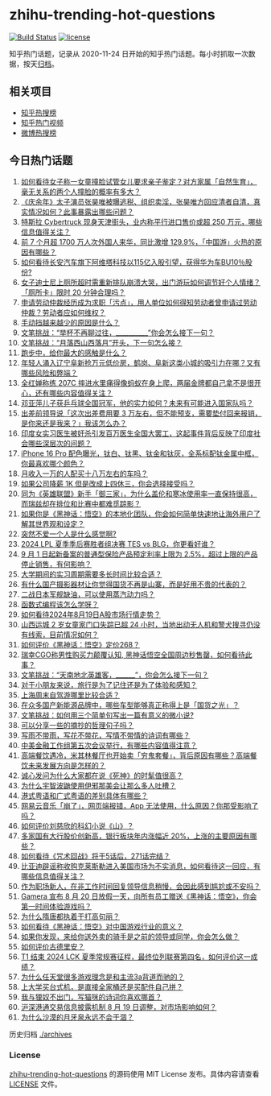 # zhihu-trending-hot-questions

[![Build Status](https://github.com/justjavac/zhihu-trending-hot-questions/workflows/ci/badge.svg?branch=master)](https://github.com/justjavac/zhihu-trending-hot-questions/actions)
[![license](https://img.shields.io/github/license/justjavac/zhihu-trending-hot-questions)](https://github.com/justjavac/zhihu-trending-hot-questions/blob/master/LICENSE)

知乎热门话题，记录从 2020-11-24
日开始的知乎热门话题。每小时抓取一次数据，按天[归档](./archives)。

## 相关项目

- [知乎热搜榜](https://github.com/justjavac/zhihu-trending-top-search)
- [知乎热门视频](https://github.com/justjavac/zhihu-trending-hot-video)
- [微博热搜榜](https://github.com/justjavac/weibo-trending-hot-search)

## 今日热门话题

<!-- BEGIN -->
<!-- 最后更新时间 Tue Aug 20 2024 09:16:10 GMT+0800 (China Standard Time) -->

1. [如何看待女子称一女童撞脸试管女儿要求亲子鉴定？对方家属「自然生育」，毫无关系的两个人撞脸的概率有多大？](https://www.zhihu.com/question/664715022)
1. [《庆余年》太子演员张昊唯被曝逃税、组织卖淫，张昊唯方回应清者自清，真实情况如何？此事暴露出哪些问题？](https://www.zhihu.com/question/664707683)
1. [特斯拉 Cybertruck 现身天津街头，业内称平行进口售价或超 250 万元，哪些信息值得关注？](https://www.zhihu.com/question/664603083)
1. [前 7 个月超 1700 万人次外国人来华，同比激增 129.9%，「中国游」火热的原因有哪些？](https://www.zhihu.com/question/664709422)
1. [如何看待长安汽车旗下阿维塔科技以115亿入股引望，获得华为车BU10％股份?](https://www.zhihu.com/question/664735879)
1. [女子迪士尼上厕所超时需重新排队崩溃大哭，出门游玩如何调节好个人情绪？「厕所卡」限时 20 分钟合理吗？](https://www.zhihu.com/question/664769973)
1. [申请劳动仲裁经历成为求职「污点」，用人单位如何得知劳动者曾申请过劳动仲裁？劳动者应如何维权？](https://www.zhihu.com/question/664691620)
1. [手动挡越来越少的原因是什么？](https://www.zhihu.com/question/659974538)
1. [文笔挑战：“举杯不再聊过往，__________”你会怎么接下一句？](https://www.zhihu.com/question/664600936)
1. [文笔挑战：“月落西山西落月”开头，下一句怎么接？](https://www.zhihu.com/question/657901507)
1. [跑步中，给你最大的感触是什么？](https://www.zhihu.com/question/664100046)
1. [年轻人涌入辽宁阜新抢万元低价房，鹤岗、阜新这类小城的吸引力在哪？又有哪些风险和弊端？](https://www.zhihu.com/question/664688251)
1. [全红婵称练 207C 摔进水里痛得像蚂蚁在身上爬，两届金牌都自己拿不是很开心，还有哪些内容值得关注？](https://www.zhihu.com/question/664682189)
1. [邓亚萍儿子获乒乓球全国冠军，他的实力如何？未来有可能进入国家队吗？](https://www.zhihu.com/question/664517961)
1. [出差前领导说「这次出差费用要 3 万左右，但不能预支，需要垫付回来报销，是你来还是我来？」我该怎么办？](https://www.zhihu.com/question/664461577)
1. [印度女实习医生被奸杀引发百万医生全国大罢工，这起事件背后反映了印度社会哪些深层次的问题？](https://www.zhihu.com/question/664619820)
1. [iPhone 16 Pro 配色曝光，钛白、钛黑、钛金和钛灰，全系标配钛金属中框，你最喜欢哪个颜色？](https://www.zhihu.com/question/664687980)
1. [月收入一万的人配买十八万左右的车吗？](https://www.zhihu.com/question/664294712)
1. [如果公司降薪 1K 但是改成上四休三，你会选择接受吗？](https://www.zhihu.com/question/664699181)
1. [同为《英雄联盟》新手「御三家」，为什么盖伦和寒冰使用率一直保持很高，而瑞兹却在排位和比赛中都难觅踪影？](https://www.zhihu.com/question/664209297)
1. [如果你是《黑神话：悟空》的本地化团队，你会如何简单快速地让海外用户了解其世界观和设定？](https://www.zhihu.com/question/664689320)
1. [突然不爱一个人是什么感觉啊?](https://www.zhihu.com/question/638503903)
1. [2024 LPL 夏季季后赛胜者组决赛 TES vs BLG，你更看好谁？](https://www.zhihu.com/question/664684873)
1. [9 月 1 日起新备案的普通型保险产品预定利率上限为 2.5%，超过上限的产品停止销售，有何影响？](https://www.zhihu.com/question/664708441)
1. [大学期间的实习周期需要多长时间比较合适？](https://www.zhihu.com/question/664332558)
1. [有什么国产摄影器材让你觉得国货不再是山寨，而是好用不贵的代表的？](https://www.zhihu.com/question/663851151)
1. [二战日本军舰缺油，可以使用蒸汽动力吗？](https://www.zhihu.com/question/290152076)
1. [函数式编程该怎么学呀？](https://www.zhihu.com/question/664311077)
1. [如何看待2024年8月19日A股市场行情走势？](https://www.zhihu.com/question/664453292)
1. [山西运城 2 岁女童家门口失踪已超 24 小时，当地出动无人机和警犬搜寻仍没有线索，目前情况如何？](https://www.zhihu.com/question/664203330)
1. [如何评价《黑神话：悟空》定价268？](https://www.zhihu.com/question/653844991)
1. [瑞幸CGO称男性购买力颠覆认知, 黑神话悟空全国周边秒售罄，如何看待此事？](https://www.zhihu.com/question/664709630)
1. [文笔挑战：“天南地北英雄客，______”，你会怎么接下一句？](https://www.zhihu.com/question/664681315)
1. [对于小朋友来说，旅行是为了记住还是为了体验和感知？](https://www.zhihu.com/question/661237336)
1. [上海周末自驾游哪里比较合适？](https://www.zhihu.com/question/304597797)
1. [在众多国产新能源品牌中，哪些车型能够真正称得上是「国货之光」？](https://www.zhihu.com/question/664267345)
1. [文笔挑战：如何用三个简单句写出一篇有意义的微小说?](https://www.zhihu.com/question/664621103)
1. [可以分享一些的摘抄的哲理句子吗？](https://www.zhihu.com/question/664738634)
1. [写雨不带雨，写花不带花，写情不带情的诗词有哪些？](https://www.zhihu.com/question/660508539)
1. [中美金融工作组第五次会议举行，有哪些内容值得注意？](https://www.zhihu.com/question/664699515)
1. [高端餐饮遇冷，米其林餐厅也开始卖「穷鬼套餐」，背后原因有哪些？高端餐饮未来发展方向是怎样的？](https://www.zhihu.com/question/664688629)
1. [诚心发问为什么大家都在说《死神》的时髦值很高？](https://www.zhihu.com/question/664449191)
1. [为什么宇智波鼬使用伊邪那美会让那么多人吐槽？](https://www.zhihu.com/question/664687411)
1. [港式粤语和广式粤语的差别具体有哪些？](https://www.zhihu.com/question/20663233)
1. [网易云音乐「崩了」，网页端报错，App 无法使用，什么原因？你那受影响了吗？](https://www.zhihu.com/question/664706365)
1. [如何评价刘慈欣的科幻小说《山》？](https://www.zhihu.com/question/50935951)
1. [多家国有大行股价创新高，银行板块年内涨幅近 20%，上涨的主要原因有哪些？](https://www.zhihu.com/question/664737608)
1. [如何看待《咒术回战》将于5话后，271话完结？](https://www.zhihu.com/question/664736577)
1. [比亚迪辟谣称收购克莱斯勒进入美国市场为不实消息，如何看待这一回应，有哪些信息值得关注？](https://www.zhihu.com/question/664436286)
1. [作为职场新人，在非工作时间回复领导信息稍慢，会因此感到尴尬或不安吗？](https://www.zhihu.com/question/662639554)
1. [Gamera 宣布 8 月 20 日放假一天，向所有员工赠送《黑神话：悟空》，你会第一时间体验游戏吗？](https://www.zhihu.com/question/664689552)
1. [为什么隋唐都执着于打高句丽？](https://www.zhihu.com/question/318582844)
1. [如何看待《黑神话：悟空》对中国游戏行业的意义？](https://www.zhihu.com/question/620752272)
1. [如果你发现，来给你送外卖的骑手是之前的领导或同学，你会怎么做？](https://www.zhihu.com/question/664536209)
1. [如何评价古德里安？](https://www.zhihu.com/question/28187118)
1. [T1 结束 2024 LCK 夏季常规赛征程，最终位列联赛第四名，如何评价这一成绩？](https://www.zhihu.com/question/664571909)
1. [为什么任天堂很多游戏理念是和主流3a背道而驰的？](https://www.zhihu.com/question/664572989)
1. [上大学买台式机，是直接全家桶还是买配件自己拼？](https://www.zhihu.com/question/659977331)
1. [我与狸奴不出门，写猫咪的诗词你喜欢哪首？](https://www.zhihu.com/question/664073023)
1. [沪深港通交易信息披露机制 8 月 19 日调整，对市场影响如何？](https://www.zhihu.com/question/664690906)
1. [为什么沙漠的月牙泉永远不会干涸？](https://www.zhihu.com/question/566771741)

<!-- END -->

历史归档 [./archives](./archives)

### License

[zhihu-trending-hot-questions](https://github.com/justjavac/zhihu-trending-hot-questions)
的源码使用 MIT License 发布。具体内容请查看 [LICENSE](./LICENSE) 文件。
